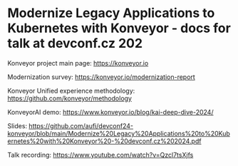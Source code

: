 # Modernize Legacy Applications to Kubernetes with Konveyor - docs for talk at devconf.cz 202

Konveyor project main page: https://konveyor.io

Modernization survey: https://konveyor.io/modernization-report

Konveyor Unified experience methodology: https://github.com/konveyor/methodology

KonveyorAI demo: https://www.konveyor.io/blog/kai-deep-dive-2024/

Slides: https://github.com/aufi/devconf24-konveyor/blob/main/Modernize%20Legacy%20Applications%20to%20Kubernetes%20with%20Konveyor%20-%20devconf.cz%202024.pdf

Talk recording: https://www.youtube.com/watch?v=Qzcl7tsXjfs
